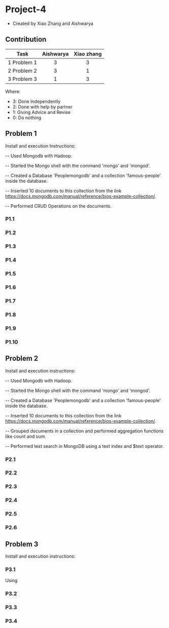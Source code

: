 # Project-4
- Created by Xiao Zhang and Aishwarya
## Contribution

|              Task              | Aishwarya | Xiao zhang |
| :----------------------------: | :-------: | :--------: |
|      1 Problem 1               |     3     |     3      |
|      2 Problem 2               |     3     |     1      |
| 3 Problem 3                    |     1     |     3      |


Where: 

- 3: Done Independently 
- 2: Done with help by partner
- 1: Giving Advice and Revise
- 0: Do nothing

## Problem 1

Install and execution Instructions:

-- Used Mongodb with Hadoop.

-- Started the Mongo shell with the command 'mongo' and 'mongod'.

-- Created a Database 'Peoplemongodb' and a collection 'famous-people' inside the database.

-- Inserted 10 documents to this collection from the link https://docs.mongodb.com/manual/reference/bios-example-collection/.

-- Performed CRUD Operations on the documents.


### P1.1
### P1.2
### P1.3 
### P1.4
### P1.5 
### P1.6
### P1.7
### P1.8
### P1.9
### P1.10

## Problem 2

Install and execution instructions: 

-- Used Mongodb with Hadoop.

-- Started the Mongo shell with the command 'mongo' and 'mongod'.

-- Created a Database 'Peoplemongodb' and a collection 'famous-people' inside the database.

-- Inserted 10 documents to this collection from the link https://docs.mongodb.com/manual/reference/bios-example-collection/.

-- Grouped documents in a collection and performed aggregation functions like count and sum.

-- Performed text search in MongoDB using a text index and $text operator.


### P2.1
### P2.2 
### P2.3 
### P2.4 
### P2.5
### P2.6

## Problem 3
Install and execution instructions:

### P3.1
Using
### P3.2
### P3.3
### P3.4
